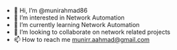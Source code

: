 - 👋 Hi, I’m @munirahmad86
- 👀 I’m interested in Network Automation
- 🌱 I’m currently learning Network Automation
- 💞️ I’m looking to collaborate on network related projects 
- 📫 How to reach me munirr.aahmad@gmail.com

<!---
munirahmad86/munirahmad86 is a ✨ special ✨ repository because its `README.md` (this file) appears on your GitHub profile.
You can click the Preview link to take a look at your changes.
--->
